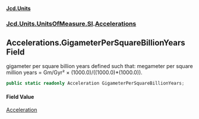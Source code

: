 #### [Jcd.Units](index 'index')
### [Jcd.Units.UnitsOfMeasure.SI](Jcd.Units.UnitsOfMeasure.SI 'Jcd.Units.UnitsOfMeasure.SI').[Accelerations](Accelerations 'Jcd.Units.UnitsOfMeasure.SI.Accelerations')

## Accelerations.GigameterPerSquareBillionYears Field

gigameter per square billion years defined such that: megameter per square million years = Gm/Gyr² ×
(1000.0)/((1000.0)*(1000.0)).

```csharp
public static readonly Acceleration GigameterPerSquareBillionYears;
```

#### Field Value
[Acceleration](Acceleration 'Jcd.Units.UnitTypes.Acceleration')